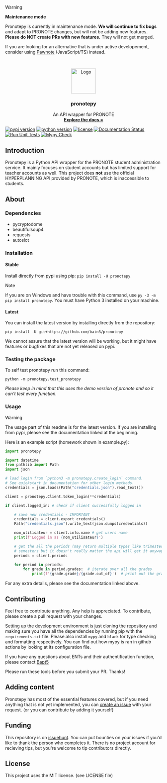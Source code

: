 > [!WARNING]
>**Maintenance mode**
>
> Pronotepy is currently in maintenance mode. **We will continue to fix bugs** and adapt to PRONOTE changes, but will not be adding
> new features. **Please do NOT create PRs with new features.** They will not get merged.
>
> If you are looking for an alternative that is under active developement, consider using [Pawnote](https://github.com/LiterateInk/Pawnote) (JavaScript/TS) instead.

<br />
<p align="center">
  <a href="https://github.com/bain3/pronotepy">
    <img src="https://pronotepy.readthedocs.io/en/latest/_images/icon.png" alt="Logo" width="80" height="80">
  </a>

  <h3 align="center">pronotepy</h3>

  <p align="center">
    An API wrapper for PRONOTE
    <br />
    <a href="https://pronotepy.readthedocs.io/en/stable"><strong>Explore the docs »</strong></a>
  </p>
</p>

[![pypi version](https://img.shields.io/pypi/v/pronotepy.svg)](https://pypi.org/project/pronotepy/)
[![python version](https://img.shields.io/pypi/pyversions/pronotepy.svg)](https://pypi.org/project/pronotepy/)
[![license](https://img.shields.io/pypi/l/pronotepy.svg)](https://pypi.org/project/pronotepy/)
[![Documentation Status](https://readthedocs.org/projects/pronotepy/badge/?version=latest)](https://pronotepy.readthedocs.io/en/latest/?badge=latest)
[![Run Unit Tests](https://github.com/bain3/pronotepy/actions/workflows/rununittests.yml/badge.svg)](https://github.com/bain3/pronotepy/actions/workflows/rununittests.yml)
[![Mypy Check](https://github.com/bain3/pronotepy/actions/workflows/mypy.yml/badge.svg)](https://github.com/bain3/pronotepy/actions/workflows/mypy.yml)

## Introduction

Pronotepy is a Python API wrapper for the PRONOTE student administration service. It mainly focuses on student accounts but has limited support for teacher accounts as well.
This project does **not** use the official HYPERPLANNING API provided by PRONOTE, which is inaccessible to students.

## About

### Dependencies

 - pycryptodome
 - beautifulsoup4
 - requests
 - autoslot

### Installation
#### Stable

Install directly from pypi using pip: `pip install -U pronotepy`

> [!NOTE]
If you are on Windows and have trouble with this command, use `py -3 -m pip install pronotepy`. You must have Python 3 installed on your machine.

#### Latest

You can install the latest version by installing directly from the repository:

`pip install -U git+https://github.com/bain3/pronotepy`

We cannot assure that the latest version will be working, but it might have features or bugfixes that are not yet released on pypi.

### Testing the package
To self test pronotepy run this command:

`python -m pronotepy.test_pronotepy`

*Please keep in mind that this uses the demo version of pronote and so it can't test every function.*

### Usage

> [!WARNING]
The usage part of this readme is for the latest version. If you are installing from pypi, please see the documentation linked at the beginning.

Here is an example script (homework shown in example.py):
```python
import pronotepy

import datetime
from pathlib import Path
import json

# load login from `python3 -m pronotepy.create_login` command.
# See quickstart in documentation for other login methods.
credentials = json.loads(Path("credentials.json").read_text())

client = pronotepy.Client.token_login(**credentials)

if client.logged_in: # check if client successfully logged in

    # save new credentials - IMPORTANT
    credentials = client.export_credentials()
    Path("credentials.json").write_text(json.dumps(credentials))

    nom_utilisateur = client.info.name # get users name
    print(f'Logged in as {nom_utilisateur}')

    # get the all the periods (may return multiple types like trimesters and
    # semesters but it doesn't really matter the api will get it anyway)
    periods = client.periods

    for period in periods:
        for grade in period.grades:  # iterate over all the grades
            print(f'{grade.grade}/{grade.out_of}')  # print out the grade in this style: 20/20
```

For any extra details, please see the documentation linked above.

## Contributing

Feel free to contribute anything. Any help is appreciated. To contribute, please create a pull request with your changes.

Setting up the development environment is just cloning the repository and making sure you have all the dependencies by
running pip with the `requirements.txt` file. Please also install `mypy` and `black` for type checking and formatting respectively.
You can find out how mypy is ran in github actions by looking at its configuration file.

If you have any questions about ENTs and their authentification function, please contact [Bapt5](https://github.com/Bapt5)

Please run these tools before you submit your PR. Thanks!

## Adding content

Pronotepy has most of the essential features covered, but if you need anything that is not yet implemented, you 
can [create an issue](https://github.com/bain3/pronotepy/issues/new) with your request. (or you can contribute by adding it yourself)

## Funding

This repository is on [issuehunt](https://issuehunt.io/r/bain3/pronotepy). You can put bounties on your issues if you'd like 
to thank the person who completes it. There is no project account for recieving tips, but you're welcome to tip contributors directly.

## License

This project uses the MIT license. (see LICENSE file)
